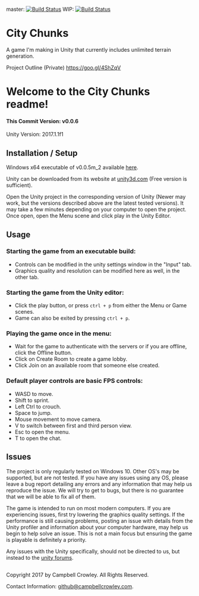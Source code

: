 master: [![Build Status](https://travis-ci.org/CampbellCrowley/UnityGame.svg?branch=master)](https://travis-ci.org/CampbellCrowley/UnityGame)
WIP: [![Build Status](https://travis-ci.org/CampbellCrowley/UnityGame.svg?branch=wip)](https://travis-ci.org/CampbellCrowley/UnityGame)

# City Chunks
A game I'm making in Unity that currently includes unlimited terrain generation.

Project Outline (Private)
https://goo.gl/4ShZqV

# Welcome to the City Chunks readme!
#### This Commit Version: v0.0.6
Unity Version: 2017.1.1f1

## Installation / Setup
Windows x64 executable of v0.0.5m_2 available [here](https://dev.campbellcrowley.com/game/CityChunksv0.0.5m_2.zip).

Unity can be downloaded from its website at [unity3d.com](https://store.unity.com) (Free version is sufficient).

Open the Unity project in the corresponding version of Unity (Newer may work, but the versions described above are the latest tested versions). It may take a few minutes depending on your computer to open the project. Once open, open the Menu scene and click play in the Unity Editor.  

## Usage
### Starting the game from an executable build:
* Controls can be modified in the unity settings window in the "Input" tab.
* Graphics quality and resolution can be modified here as well, in the other tab.
### Starting the game from the Unity editor:
* Click the play button, or press `ctrl + p` from either the Menu or Game scenes.
* Game can also be exited by pressing `ctrl + p`.
### Playing the game once in the menu:
* Wait for the game to authenticate with the servers or if you are offline, click the Offline button.
* Click on Create Room to create a game lobby.
* Click Join on an available room that someone else created.
### Default player controls are basic FPS controls:
* WASD to move.
* Shift to sprint.
* Left Ctrl to crouch.
* Space to jump.
* Mouse movement to move camera.
* V to switch between first and third person view.
* Esc to open the menu.
* T to open the chat.

## Issues
The project is only regularly tested on Windows 10. Other OS's may be supported, but are not tested. If you have any issues using any OS, please leave a bug report detailing any errors and any information that may help us reproduce the issue. We will try to get to bugs, but there is no guarantee that we will be able to fix all of them.

The game is intended to run on most modern computers. If you are experiencing issues, first try lowering the graphics quality settings. If the performance is still causing problems, posting an issue with details from the Unity profiler and information about your computer hardware, may help us begin to help solve an issue. This is not a main focus but ensuring the game is playable is definitely a priority.

Any issues with the Unity specifically, should not be directed to us, but instead to the [unity forums](https://forum.unity3d.com/).  

##
Copyright 2017 by Campbell Crowley. All Rights Reserved.

Contact Information: github@campbellcrowley.com.
